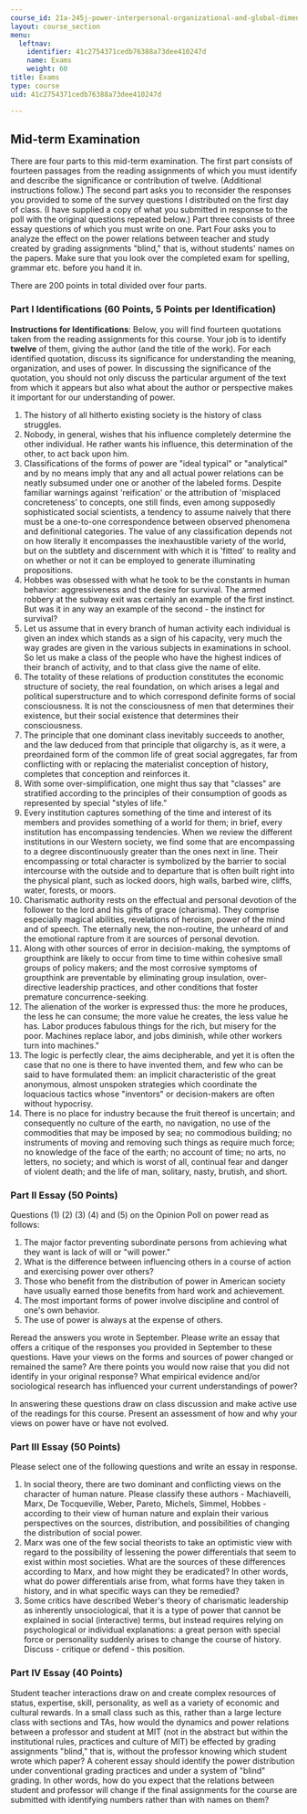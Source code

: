 ```yaml
---
course_id: 21a-245j-power-interpersonal-organizational-and-global-dimensions-fall-2005
layout: course_section
menu:
  leftnav:
    identifier: 41c2754371cedb76388a73dee410247d
    name: Exams
    weight: 60
title: Exams
type: course
uid: 41c2754371cedb76388a73dee410247d

---
```


Mid-term Examination
--------------------

There are four parts to this mid-term examination. The first part consists of fourteen passages from the reading assignments of which you must identify and describe the significance or contribution of twelve. (Additional instructions follow.) The second part asks you to reconsider the responses you provided to some of the survey questions I distributed on the first day of class. (I have supplied a copy of what you submitted in response to the poll with the original questions repeated below.) Part three consists of three essay questions of which you must write on one. Part Four asks you to analyze the effect on the power relations between teacher and study created by grading assignments "blind," that is, without students' names on the papers. Make sure that you look over the completed exam for spelling, grammar etc. before you hand it in.

There are 200 points in total divided over four parts.

### Part I Identifications (60 Points, 5 Points per Identification)

**Instructions for Identifications**: Below, you will find fourteen quotations taken from the reading assignments for this course. Your job is to identify **twelve** of them, giving the author (and the title of the work). For each identified quotation, discuss its significance for understanding the meaning, organization, and uses of power. In discussing the significance of the quotation, you should not only discuss the particular argument of the text from which it appears but also what about the author or perspective makes it important for our understanding of power.

1.  The history of all hitherto existing society is the history of class struggles.
2.  Nobody, in general, wishes that his influence completely determine the other individual. He rather wants his influence, this determination of the other, to act back upon him.
3.  Classifications of the forms of power are "ideal typical" or "analytical" and by no means imply that any and all actual power relations can be neatly subsumed under one or another of the labeled forms. Despite familiar warnings against 'reification' or the attribution of 'misplaced concreteness' to concepts, one still finds, even among supposedly sophisticated social scientists, a tendency to assume naively that there must be a one-to-one correspondence between observed phenomena and definitional categories. The value of any classification depends not on how literally it encompasses the inexhaustible variety of the world, but on the subtlety and discernment with which it is 'fitted' to reality and on whether or not it can be employed to generate illuminating propositions.
4.  Hobbes was obsessed with what he took to be the constants in human behavior: aggressiveness and the desire for survival. The armed robbery at the subway exit was certainly an example of the first instinct. But was it in any way an example of the second - the instinct for survival?
5.  Let us assume that in every branch of human activity each individual is given an index which stands as a sign of his capacity, very much the way grades are given in the various subjects in examinations in school. So let us make a class of the people who have the highest indices of their branch of activity, and to that class give the name of elite.
6.  The totality of these relations of production constitutes the economic structure of society, the real foundation, on which arises a legal and political superstructure and to which correspond definite forms of social consciousness. It is not the consciousness of men that determines their existence, but their social existence that determines their consciousness.
7.  The principle that one dominant class inevitably succeeds to another, and the law deduced from that principle that oligarchy is, as it were, a preordained form of the common life of great social aggregates, far from conflicting with or replacing the materialist conception of history, completes that conception and reinforces it.
8.  With some over-simplification, one might thus say that "classes" are stratified according to the principles of their consumption of goods as represented by special "styles of life."
9.  Every institution captures something of the time and interest of its members and provides something of a world for them; in brief, every institution has encompassing tendencies. When we review the different institutions in our Western society, we find some that are encompassing to a degree discontinuously greater than the ones next in line. Their encompassing or total character is symbolized by the barrier to social intercourse with the outside and to departure that is often built right into the physical plant, such as locked doors, high walls, barbed wire, cliffs, water, forests, or moors.
10.  Charismatic authority rests on the effectual and personal devotion of the follower to the lord and his gifts of grace (charisma). They comprise especially magical abilities, revelations of heroism, power of the mind and of speech. The eternally new, the non-routine, the unheard of and the emotional rapture from it are sources of personal devotion.
11.  Along with other sources of error in decision-making, the symptoms of groupthink are likely to occur from time to time within cohesive small groups of policy makers; and the most corrosive symptoms of groupthink are preventable by eliminating group insulation, over-directive leadership practices, and other conditions that foster premature concurrence-seeking.
12.  The alienation of the worker is expressed thus: the more he produces, the less he can consume; the more value he creates, the less value he has. Labor produces fabulous things for the rich, but misery for the poor. Machines replace labor, and jobs diminish, while other workers turn into machines."
13.  The logic is perfectly clear, the aims decipherable, and yet it is often the case that no one is there to have invented them, and few who can be said to have formulated them: an implicit characteristic of the great anonymous, almost unspoken strategies which coordinate the loquacious tactics whose "inventors" or decision-makers are often without hypocrisy.
14.  There is no place for industry because the fruit thereof is uncertain; and consequently no culture of the earth, no navigation, no use of the commodities that may be imposed by sea; no commodious building; no instruments of moving and removing such things as require much force; no knowledge of the face of the earth; no account of time; no arts, no letters, no society; and which is worst of all, continual fear and danger of violent death; and the life of man, solitary, nasty, brutish, and short.

### Part II Essay (50 Points)

Questions (1) (2) (3) (4) and (5) on the Opinion Poll on power read as follows:

1.  The major factor preventing subordinate persons from achieving what they want is lack of will or "will power."
2.  What is the difference between influencing others in a course of action and exercising power over others?
3.  Those who benefit from the distribution of power in American society have usually earned those benefits from hard work and achievement.
4.  The most important forms of power involve discipline and control of one's own behavior.
5.  The use of power is always at the expense of others.

Reread the answers you wrote in September. Please write an essay that offers a critique of the responses you provided in September to these questions. Have your views on the forms and sources of power changed or remained the same? Are there points you would now raise that you did not identify in your original response? What empirical evidence and/or sociological research has influenced your current understandings of power?

In answering these questions draw on class discussion and make active use of the readings for this course. Present an assessment of how and why your views on power have or have not evolved.

### Part III Essay (50 Points)

Please select one of the following questions and write an essay in response.

1.  In social theory, there are two dominant and conflicting views on the character of human nature. Please classify these authors - Machiavelli, Marx, De Tocqueville, Weber, Pareto, Michels, Simmel, Hobbes - according to their view of human nature and explain their various perspectives on the sources, distribution, and possibilities of changing the distribution of social power.
2.  Marx was one of the few social theorists to take an optimistic view with regard to the possibility of lessening the power differentials that seem to exist within most societies. What are the sources of these differences according to Marx, and how might they be eradicated? In other words, what do power differentials arise from, what forms have they taken in history, and in what specific ways can they be remedied?
3.  Some critics have described Weber's theory of charismatic leadership as inherently unsociological, that it is a type of power that cannot be explained in social (interactive) terms, but instead requires relying on psychological or individual explanations: a great person with special force or personality suddenly arises to change the course of history. Discuss - critique or defend - this position.

### Part IV Essay (40 Points)

Student teacher interactions draw on and create complex resources of status, expertise, skill, personality, as well as a variety of economic and cultural rewards. In a small class such as this, rather than a large lecture class with sections and TAs, how would the dynamics and power relations between a professor and student at MIT (not in the abstract but within the institutional rules, practices and culture of MIT) be effected by grading assignments "blind," that is, without the professor knowing which student wrote which paper? A coherent essay should identify the power distribution under conventional grading practices and under a system of "blind" grading. In other words, how do you expect that the relations between student and professor will change if the final assignments for the course are submitted with identifying numbers rather than with names on them?